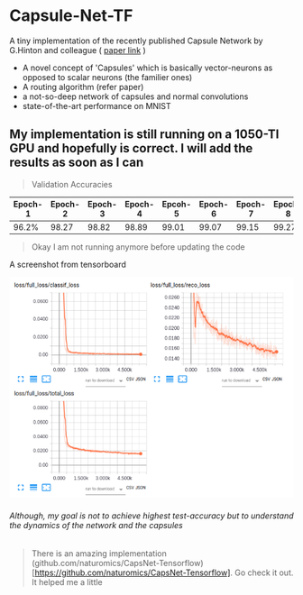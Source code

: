 # Capsule-Net-TF

A tiny implementation of the recently published Capsule Network by G.Hinton and colleague ( [paper link](https://arxiv.org/pdf/1710.09829.pdf) )

 * A novel concept of 'Capsules' which is basically vector-neurons as opposed to scalar neurons (the familier ones)
 * A routing algorithm (refer paper)
 * a not-so-deep network of capsules and normal convolutions
 * state-of-the-art performance on MNIST

## My implementation is still running on a 1050-TI GPU and hopefully is correct. I will add the results as soon as I can

> Validation Accuracies

| Epoch-1 | Epoch-2 | Epoch-3 | Epoch-4 | Epcoh-5 | Epoch-6 | Epoch-7 | Epoch-8 |
| ------- | ------- | ------- | ------- | ------- | ------- | ------- | ------- |
|  96.2%  |  98.27  |  98.82  |  98.89  |  99.01  |  99.07  |  99.15  |  99.27  |
> Okay I am not running anymore before updating the code

A screenshot from tensorboard

![loss](./results/loss_till_4.5k.png)

###### Although, my goal is not to achieve highest test-accuracy but to understand the dynamics of the network and the capsules

> There is an amazing implementation (github.com/naturomics/CapsNet-Tensorflow)[https://github.com/naturomics/CapsNet-Tensorflow]. Go check it out. It helped me a little